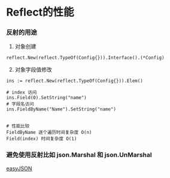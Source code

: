 # Reflect的性能

### 反射的用途

1. 对象创建

```
reflect.New(reflect.TypeOf(Config{})).Interface().(*Config)
```

2. 对象字段值修改

```
ins := reflect.New(reflect.TypeOf(Config{})).Elem()

# index 访问
ins.Field(0).SetString("name")
# 字段名访问
ins.FieldByName("Name").SetString("name")


# 性能比较
FieldByName 逐个遍历时间复杂度 O(n)
Field(index) 时间复杂度 O(1)
```


### 避免使用反射比如 json.Marshal 和 json.UnMarshal 

[easyJSON](https://github.com/mailru/easyjson)